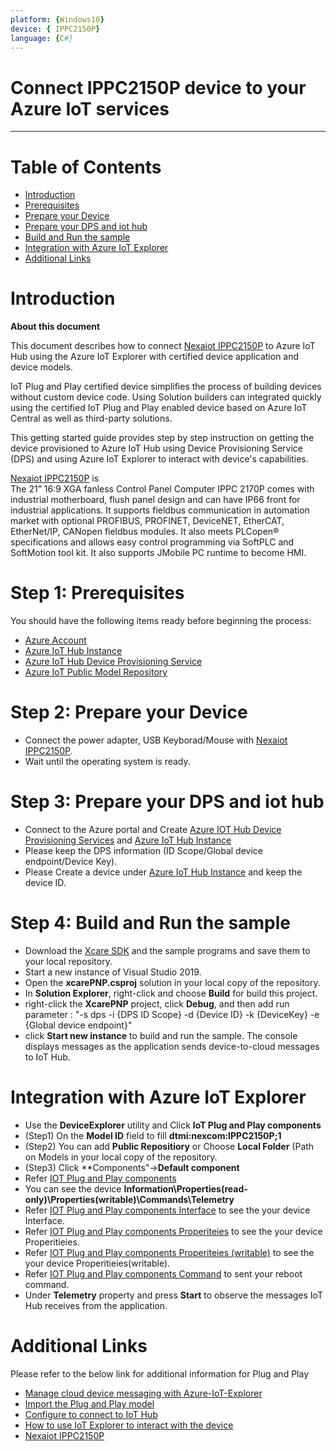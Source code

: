 ```yaml
---
platform: {Windows10}
device: { IPPC2150P}
language: {C#}
---
```


Connect IPPC2150P device to your Azure IoT services
===

---
# Table of Contents

-   [Introduction](#Introduction)
-   [Prerequisites](#Prerequisites)
-   [Prepare your Device](#preparethedevice)
-   [Prepare your DPS and iot hub](#GetDPSInformation)
-   [Build and Run the sample](#BuildRunSample)
-   [Integration with Azure IoT Explorer](#IntegrationwithAzureIoTExplorer)
-   [Additional Links](#AdditionalLinks)

<a name="Introduction"></a>

# Introduction 

**About this document**

This document describes how to connect [Nexaiot IPPC2150P]( https://nexaiot.com/en/product/Industrial%20PC/Industrial%20Panel%20PC%20-%20ATOM/IPPC2150P) to Azure IoT Hub using the Azure IoT Explorer with certified device application and device models.

IoT Plug and Play certified device simplifies the process of building devices without custom device code. Using Solution builders can integrated quickly using the certified IoT Plug and Play enabled device based on Azure IoT Central as well as third-party solutions.

This getting started guide provides step by step instruction on getting the device provisioned to Azure IoT Hub using Device Provisioning Service (DPS) and using Azure IoT Explorer to interact with device's capabilities.

[Nexaiot IPPC2150P]( https://nexaiot.com/en/product/Industrial%20PC/Industrial%20Panel%20PC%20-%20ATOM/IPPC2150P) is 	
The 21” 16:9 XGA fanless Control Panel Computer IPPC 2170P comes with industrial motherboard, flush panel design and can have IP66 front for industrial applications. It supports fieldbus communication in automation market with optional PROFIBUS, PROFINET, DeviceNET, EtherCAT, EtherNet/IP, CANopen fieldbus modules. It also meets PLCopen® specifications and allows easy control programming via SoftPLC and SoftMotion tool kit. It also supports JMobile PC runtime to become HMI.	

<a name="Prerequisites"></a>
# Step 1: Prerequisites

You should have the following items ready before beginning the process:

-   [Azure Account](https://portal.azure.com)
-   [Azure IoT Hub Instance](https://docs.microsoft.com/en-us/azure/iot-hub/about-iot-hub)
-   [Azure IoT Hub Device Provisioning Service](https://docs.microsoft.com/en-us/azure/iot-dps/quick-setup-auto-provision)
-   [Azure IoT Public Model Repository](https://docs.microsoft.com/en-us/azure/iot-pnp/concepts-model-repository)

<a name="preparethedevice"></a>
# Step 2: Prepare your Device

-   Connect the power adapter, USB Keyborad/Mouse with [Nexaiot IPPC2150P]( https://nexaiot.com/en/product/Industrial%20PC/Industrial%20Panel%20PC%20-%20ATOM/IPPC2150P).
-   Wait until the operating system is ready.

<a name="GetDPSInformation"></a>
# Step 3: Prepare your DPS and iot hub

-   Connect to the Azure portal and Create [Azure IOT Hub Device Provisioning Services](https://docs.microsoft.com/en-us/azure/iot-dps/quick-setup-auto-provision) and [Azure IoT Hub Instance](https://docs.microsoft.com/en-us/azure/iot-hub/about-iot-hub)
-   Please keep the DPS information (ID Scope/Global device endpoint/Device Key).
-   Please Create a device under [Azure IoT Hub Instance](https://docs.microsoft.com/en-us/azure/iot-hub/about-iot-hub) and keep the device ID.

<a name="BuildRunSample"></a>
# Step 4: Build and Run the sample

-   Download the [Xcare SDK](https://github.com/allanchen1971/AzureCertification/tree/master/PNP_Xcare_IPPC2150P) and the sample programs and save them to your local repository.
-   Start a new instance of Visual Studio 2019.
-   Open the **xcarePNP.csproj** solution in your local copy of the repository.
-   In **Solution Explorer**, right-click and choose **Build** for build this project.
-   right-click the **XcarePNP** project, click **Debug**, and then add run parameter : "-s dps -i {DPS ID Scope} -d {Device ID} -k {DeviceKey} -e {Global device endpoint}"
-   click **Start new instance** to build and run the sample. The console displays messages as the application sends device-to-cloud messages to IoT Hub.

<a name="IntegrationwithAzureIoTExplorer"></a>
# Integration with Azure IoT Explorer

-   Use the **DeviceExplorer** utility and Click **IoT Plug and Play components**
-   (Step1) On the **Model ID** field to fill **dtmi:nexcom:IPPC2150P;1**
-   (Step2) You can add **Public Repositiory** or Choose **Local Folder** (Path on Models in your local copy of the repository.
-   (Step3) Click **Components"->**Default component**
-   Refer [IOT Plug and Play components]( https://github.com/allanchen1971/AzureCertification/tree/master/PNP_Xcare_IPPC2150P/Picture/PNP1.jpg)
-   You can see the device **Information\Properties(read-only)\Properties(writable)\Commands\Telemetry**
-   Refer [IOT Plug and Play components Interface]( https://github.com/allanchen1971/AzureCertification/tree/master/PNP_Xcare_IPPC2150P/Picture/PNP2.jpg) to see the your device Interface.
-   Refer [IOT Plug and Play components Properiteies]( https://github.com/allanchen1971/AzureCertification/tree/master/PNP_Xcare_IPPC2150P/Picture/PNP3.jpg) to see the your device Properitieies.
-   Refer [IOT Plug and Play components Properiteies (writable)]( https://github.com/allanchen1971/AzureCertification/tree/master/PNP_Xcare_IPPC2150P/Picture/PNP4.jpg) to see the your device Properitieies(writable).
-   Refer [IOT Plug and Play components Command]( https://github.com/allanchen1971/AzureCertification/tree/master/PNP_Xcare_IPPC2150P/Picture/pnp5.jpg) to sent your reboot command.
-   Under **Telemetry** property and press **Start** to observe the messages IoT Hub receives from the application.


<a name="AdditionalLinks"></a>
# Additional Links

Please refer to the below link for additional information for Plug and Play 
-   [Manage cloud device messaging with Azure-IoT-Explorer](https://github.com/Azure/azure-iot-explorer/releases)
-   [Import the Plug and Play model](https://docs.microsoft.com/en-us/azure/iot-pnp/concepts-model-repository)
-   [Configure to connect to IoT Hub](https://docs.microsoft.com/en-us/azure/iot-pnp/quickstart-connect-device-c)
-   [How to use IoT Explorer to interact with the device ](https://docs.microsoft.com/en-us/azure/iot-pnp/howto-use-iot-explorer#install-azure-iot-explorer)   
-   [Nexaiot IPPC2150P]( https://nexaiot.com/en/product/Industrial%20PC/Industrial%20Panel%20PC%20-%20ATOM/IPPC2150P)
